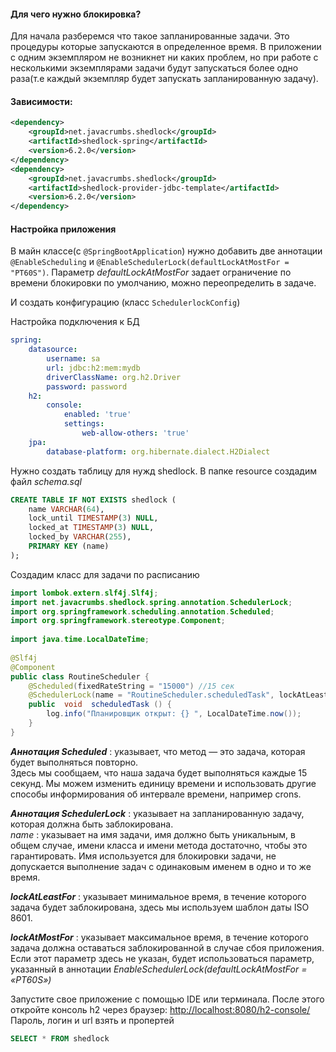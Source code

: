 #### Для чего нужно блокировка?
Для начала разберемся что такое запланированные задачи. Это процедуры которые запускаются в определенное время. В приложении с одним экземпляром не возникнет ни каких проблем, но при работе с несколькими экземплярами задачи будут запускаться более одно раза(т.е каждый экземпляр будет запускать запланированную задачу).

#### Зависимости:
```xml
<dependency>
    <groupId>net.javacrumbs.shedlock</groupId>
    <artifactId>shedlock-spring</artifactId>
    <version>6.2.0</version>
</dependency>
<dependency>
    <groupId>net.javacrumbs.shedlock</groupId>
    <artifactId>shedlock-provider-jdbc-template</artifactId>
    <version>6.2.0</version>
</dependency>
```

#### Настройка приложения
В майн классе(с `@SpringBootApplication`) нужно добавить две аннотации `@EnableScheduling` и
`@EnableSchedulerLock(defaultLockAtMostFor = "PT60S")`. Параметр _defaultLockAtMostFor_ задает ограничение по времени блокировки по умолчанию, можно переопределить в задаче.

И создать конфигурацию (класс `SchedulerlockConfig`)


Настройка подключения к БД
```yaml
spring:  
	datasource:  
		username: sa  
		url: jdbc:h2:mem:mydb  
		driverClassName: org.h2.Driver  
		password: password  
	h2:  
		console:  
			enabled: 'true'  
			settings:  
				web-allow-others: 'true'  
	jpa:  
		database-platform: org.hibernate.dialect.H2Dialect
```

Нужно создать таблицу для нужд shedlock. В папке resource создадим файл _schema.sql_
```sql
CREATE TABLE IF NOT EXISTS shedlock (  
	name VARCHAR(64),  
	lock_until TIMESTAMP(3) NULL,  
	locked_at TIMESTAMP(3) NULL,  
	locked_by VARCHAR(255),  
	PRIMARY KEY (name)  
);
```

Создадим класс для задачи по расписанию
```java
import lombok.extern.slf4j.Slf4j;  
import net.javacrumbs.shedlock.spring.annotation.SchedulerLock;  
import org.springframework.scheduling.annotation.Scheduled;  
import org.springframework.stereotype.Component;  
  
import java.time.LocalDateTime;  
  
@Slf4j  
@Component  
public class RoutineScheduler {  
    @Scheduled(fixedRateString = "15000") //15 сек  
    @SchedulerLock(name = "RoutineScheduler.scheduledTask", lockAtLeastFor = "PT15S", lockAtMostFor = "PT30S")  
    public  void  scheduledTask () {  
        log.info("Планировщик открыт: {} ", LocalDateTime.now());  
    }  
}
```

**_Аннотация Scheduled_** : указывает, что метод — это задача, которая будет выполняться повторно.  
Здесь мы сообщаем, что наша задача будет выполняться каждые 15 секунд. Мы можем изменить единицу времени и использовать другие способы информирования об интервале времени, например crons.

**_Аннотация SchedulerLock_** : указывает на запланированную задачу, которая должна быть заблокирована.  
_name_ : указывает на имя задачи, имя должно быть уникальным, в общем случае, имени класса и имени метода достаточно, чтобы это гарантировать. Имя используется для блокировки задачи, не допускается выполнение задач с одинаковым именем в одно и то же время.

**_lockAtLeastFor_** : указывает минимальное время, в течение которого задача будет заблокирована, здесь мы используем шаблон даты ISO 8601.

**_lockAtMostFor_** : указывает максимальное время, в течение которого задача должна оставаться заблокированной в случае сбоя приложения. Если этот параметр здесь не указан, будет использоваться параметр, указанный в аннотации _EnableSchedulerLock(defaultLockAtMostFor = «PT60S»)_

Запустите свое приложение с помощью IDE или терминала. После этого откройте консоль h2 через браузер: [http://localhost:8080/h2-console/](http://localhost:8080/h2-console/) Пароль, логин и url взять и пропертей
```sql
SELECT * FROM shedlock
```
